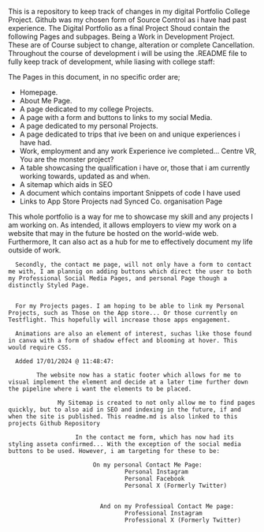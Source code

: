 This is a repository to keep track of changes in my digital Portfolio College Project. Github was my chosen form of Source Control as i have had past experience. The Digital Portfolio as a final Project Shoud contain the following Pages and subpages. Being a Work in Development Project. These are of Course subject to change, alteration or complete Cancellation. Throughout the course of development i will be using the .README file to fully keep track of development, while liasing with college staff:

The Pages in this document, in no specific order are;

- Homepage.
- About Me Page.
- A page dedicated to my college Projects.
- A page with a form and buttons to links to my social Media.
- A page dedicated to my personal Projects.
- A page dedicated to trips that ive been on and unique experiences i have had.
- Work, employment and any work Experience ive completed... Centre VR, You are the monster project?
- A table showcasing the qualification i have or, those that i am currently working towards, updated as and when.
- A sitemap which aids in SEO
- A document which contains important Snippets of code I have used
- Links to App Store Projects nad Synced Co. organisation Page


This whole portfolio is a way for me to showcase my skill and any projects I am working on. As intended, it allows employers to view my work on a website that may in the future be hosted on the world-wide web. Furthermore, It can also act as a hub for me to effectively document my life outside of work.

      Secondly, the contact me page, will not only have a form to contact me with, I am plannig on adding buttons which direct the user to both my Professional Social Media Pages, and personal Page though a distinctly Styled Page.


      For my Projects pages. I am hoping to be able to link my Personal Projects, such as Those on the App store... Or those currently on Testflight. This hopefully will increase those apps engagement.

      Animations are also an element of interest, suchas like those found in canva with a form of shadow effect and blooming at hover. This would require CSS.

      Added 17/01/2024 @ 11:48:47:

            The website now has a static footer which allows for me to visual implement the element and decide at a later time further down the pipeline where i want the elements to be placed.     

                  My Sitemap is created to not only allow me to find pages quickly, but to also aid in SEO and indexing in the future, if and when the site is published. This readme.md is also linked to this projects Github Repository 

                       In the contact me form, which has now had its styling asseta confirmed... With the exception of the social media buttons to be used. However, i am targeting for these to be:

                            On my personal Contact Me Page:
                                     Personal Instagram
                                     Personal Facebook
                                     Personal X (Formerly Twitter)

                        
                              And on my Professioal Contact Me page:
                                     Professional Instagram
                                     Professional X (Formerly Twitter)
                                    
                                    
